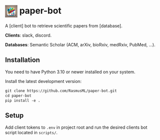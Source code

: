 # <img src="imgs/icon.jpg" alt="drawing" width="40" align="center" /> paper-bot

A [client] bot to retrieve scientific papers from [database].

**Clients**: slack, discord.

**Databases**: Semantic Scholar (ACM, arXiv, bioRxiv, medRxiv, PubMed, ...).

## Installation

You need to have Python 3.10 or newer installed on your system.

Install the latest development version:

```
git clone https://github.com/RasmusML/paper-bot.git
cd paper-bot
pip install -e .
```

## Setup
Add client tokens to `.env` in project root and run the desired clients bot script located in `scripts/`.